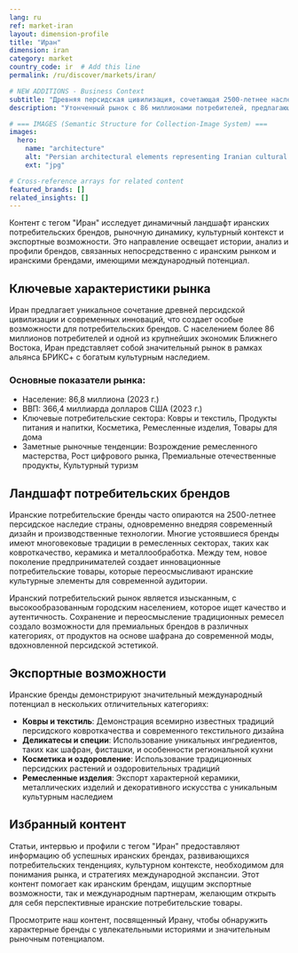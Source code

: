 ```yaml
---
lang: ru
ref: market-iran
layout: dimension-profile
title: "Иран"
dimension: iran
category: market
country_code: ir  # Add this line
permalink: /ru/discover/markets/iran/

# NEW ADDITIONS - Business Context
subtitle: "Древняя персидская цивилизация, сочетающая 2500-летнее наследие с современными инновациями в отличительных потребительских продуктах"
description: "Утонченный рынок с 86 миллионами потребителей, предлагающий всемирно известные ковры, премиальный шафран и исключительное ремесленное мастерство."

# === IMAGES (Semantic Structure for Collection-Image System) ===
images:
  hero:
    name: "architecture"
    alt: "Persian architectural elements representing Iranian cultural heritage and craftsmanship"
    ext: "jpg"

# Cross-reference arrays for related content
featured_brands: []
related_insights: []
---
```


Контент с тегом "Иран" исследует динамичный ландшафт иранских потребительских брендов, рыночную динамику, культурный контекст и экспортные возможности. Это направление освещает истории, анализ и профили брендов, связанных непосредственно с иранским рынком и иранскими брендами, имеющими международный потенциал.

## Ключевые характеристики рынка

Иран предлагает уникальное сочетание древней персидской цивилизации и современных инноваций, что создает особые возможности для потребительских брендов. С населением более 86 миллионов потребителей и одной из крупнейших экономик Ближнего Востока, Иран представляет собой значительный рынок в рамках альянса БРИКС+ с богатым культурным наследием.

### Основные показатели рынка:
- Население: 86,8 миллиона (2023 г.)
- ВВП: 366,4 миллиарда долларов США (2023 г.)
- Ключевые потребительские сектора: Ковры и текстиль, Продукты питания и напитки, Косметика, Ремесленные изделия, Товары для дома
- Заметные рыночные тенденции: Возрождение ремесленного мастерства, Рост цифрового рынка, Премиальные отечественные продукты, Культурный туризм

## Ландшафт потребительских брендов

Иранские потребительские бренды часто опираются на 2500-летнее персидское наследие страны, одновременно внедряя современный дизайн и производственные технологии. Многие устоявшиеся бренды имеют многовековые традиции в ремесленных секторах, таких как ковроткачество, керамика и металлообработка. Между тем, новое поколение предпринимателей создает инновационные потребительские товары, которые переосмысливают иранские культурные элементы для современной аудитории.

Иранский потребительский рынок является изысканным, с высокообразованным городским населением, которое ищет качество и аутентичность. Сохранение и переосмысление традиционных ремесел создало возможности для премиальных брендов в различных категориях, от продуктов на основе шафрана до современной моды, вдохновленной персидской эстетикой.

## Экспортные возможности

Иранские бренды демонстрируют значительный международный потенциал в нескольких отличительных категориях:

- **Ковры и текстиль**: Демонстрация всемирно известных традиций персидского ковроткачества и современного текстильного дизайна
- **Деликатесы и специи**: Использование уникальных ингредиентов, таких как шафран, фисташки, и особенности региональной кухни
- **Косметика и оздоровление**: Использование традиционных персидских растений и оздоровительных традиций
- **Ремесленные изделия**: Экспорт характерной керамики, металлических изделий и декоративного искусства с уникальным культурным наследием

## Избранный контент

Статьи, интервью и профили с тегом "Иран" предоставляют информацию об успешных иранских брендах, развивающихся потребительских тенденциях, культурном контексте, необходимом для понимания рынка, и стратегиях международной экспансии. Этот контент помогает как иранским брендам, ищущим экспортные возможности, так и международным партнерам, желающим открыть для себя перспективные иранские потребительские товары.

Просмотрите наш контент, посвященный Ирану, чтобы обнаружить характерные бренды с увлекательными историями и значительным рыночным потенциалом.
